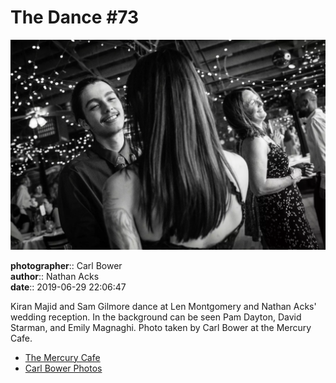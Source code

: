 # The Dance #73

![Kiran Majid and Sam Gilmore dance](assets/2019-06-29-set-4-the-dance-73.webp)

**photographer**:: Carl Bower  
**author**:: Nathan Acks  
**date**:: 2019-06-29 22:06:47

Kiran Majid and Sam Gilmore dance at Len Montgomery and Nathan Acks' wedding reception. In the background can be seen Pam Dayton, David Starman, and Emily Magnaghi. Photo taken by Carl Bower at the Mercury Cafe.

* [The Mercury Cafe](http://mercurycafe.com)
* [Carl Bower Photos](https://carlbowerphotos.com)
